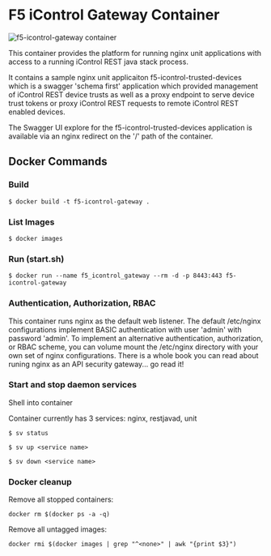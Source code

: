 # F5 iControl Gateway Container

![f5-icontrol-gateway container](https://github.com/jgruberf5/f5-icontrol-trusted-devices/raw/master/static/images/F5iControlGatewayContainer640x360.png) 

This container provides the platform for running nginx unit applications
with access to a running iControl REST java stack process.

It contains a sample nginx unit applicaiton f5-icontrol-trusted-devices
which is a swagger 'schema first' application which provided management
of iControl REST device trusts as well as a proxy endpoint to serve
device trust tokens or proxy iControl REST requests to remote iControl
REST enabled devices.

The Swagger UI explore for the f5-icontrol-trusted-devices application is
available via an nginx redirect on the '/' path of the container.

## Docker Commands

### Build

`$ docker build -t f5-icontrol-gateway .`

### List Images

`$ docker images`

### Run (start.sh)

`$ docker run --name f5_icontrol_gateway --rm -d -p 8443:443 f5-icontrol-gateway`

### Authentication, Authorization, RBAC

This container runs nginx as the default web listener. The default /etc/nginx configurations
implement BASIC authentication with user 'admin' with password 'admin'. To implement an
alternative authentication, authorization, or RBAC scheme, you can volume mount the /etc/nginx
directory with your own set of nginx configurations. There is a whole book you can read
about runing nginx as an API security gateway... go read it!

### Start and stop daemon services

Shell into container

Container currently has 3 services: nginx, restjavad, unit

`$ sv status`

`$ sv up <service name>`

`$ sv down <service name>`

### Docker cleanup

Remove all stopped containers:

`docker rm $(docker ps -a -q)`

Remove all untagged images:

`docker rmi $(docker images | grep "^<none>" | awk "{print $3}")`
